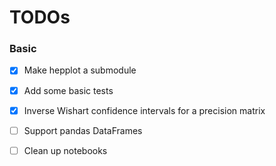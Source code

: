 # TODOs

### Basic

- [x] Make hepplot a submodule
- [x] Add some basic tests
- [x] Inverse Wishart confidence intervals for a precision matrix
- [ ] Support pandas DataFrames
- [ ] Clean up notebooks

